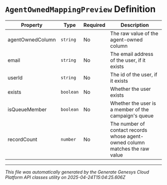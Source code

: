 # `AgentOwnedMappingPreview` Definition

| Property | Type | Required | Description |
|----------|------|----------|-------------|
| agentOwnedColumn | `string` | No | The raw value of the agent-owned column |
| email | `string` | No | The email address of the user, if it exists |
| userId | `string` | No | The id of the user, if it exists |
| exists | `boolean` | No | Whether the user exists |
| isQueueMember | `boolean` | No | Whether the user is a member of the campaign's queue |
| recordCount | `number` | No | The number of contact records whose agent-owned column matches the raw value |

---

*This file was automatically generated by the Generate Genesys Cloud Platform API classes utility on 2025-04-24T15:04:25.606Z*
